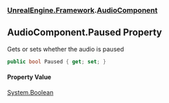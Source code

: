 ### [UnrealEngine.Framework](./UnrealEngine-Framework.md 'UnrealEngine.Framework').[AudioComponent](./AudioComponent.md 'UnrealEngine.Framework.AudioComponent')
## AudioComponent.Paused Property
Gets or sets whether the audio is paused  
```csharp
public bool Paused { get; set; }
```
#### Property Value
[System.Boolean](https://docs.microsoft.com/en-us/dotnet/api/System.Boolean 'System.Boolean')  
